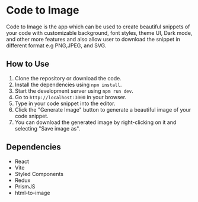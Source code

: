 # Code to Image

Code to Image is the app which can be used to create beautiful snippets of your code with customizable background, font styles, theme UI, Dark mode, and other more features and also allow user to download the snippet in different format e.g PNG,JPEG, and SVG.

## How to Use

1. Clone the repository or download the code.
2. Install the dependencies using `npm install`.
3. Start the development server using `npm run dev`.
4. Go to `http://localhost:3000` in your browser.
5. Type in your code snippet into the editor.
6. Click the "Generate Image" button to generate a beautiful image of your code snippet.
7. You can download the generated image by right-clicking on it and selecting "Save image as".

## Dependencies

- React
- Vite
- Styled Components
- Redux
- PrismJS
- html-to-image



